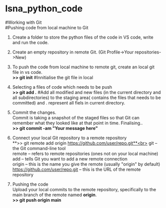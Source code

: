 # Isna_python_code
#Working with Git<br>
#Pushing code from local machine to Git
1. Create a folder to store the python files of the code in VS code, write and run the code.
2. Create an empty repository in remote Git. (Git Profile->Your repositories->New)
3. To push the code from local machine to remote git, create an local git file in vs code.<br>
                   **>> git init**             #Innitialise the git file in local
4. Selecting a files of code which needs to be push<br>
                   **>> git add .**   #Add all modified and new files (in the current directory and all subdirectories) to the staging area( contains the files that needs to be committed) and . represent all fiels in current directory.
5. Commit the changes.<br>
 Commit is taking a snapshot of the staged files so that Git can remember what they looked like at that point in time.
 Finalising..<br>
                   **>> git commit -am "Your message here"**
6. Connect your local Git repository to a remote repository<br>
                   **>> git remote add origin https://github.com/user/repo.git**<br>
   git – the Git command-line tool<br>
   remote – refers to remote repositories (ones not on your local machine)<br>
   add – tells Git you want to add a new remote connection<br>
   origin – this is the name you give the remote (usually "origin" by default)<br>
   https://github.com/user/repo.git – this is the URL of the remote repository<br>

7. Pushing the code<br>
   Upload your local commits to the remote repository, specifically to the main branch of the remote named **origin**.<br>
                   **>> git push origin main**
  
